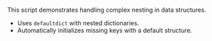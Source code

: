 This script demonstrates handling complex nesting in data structures.
- Uses `defaultdict` with nested dictionaries.
- Automatically initializes missing keys with a default structure.
